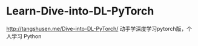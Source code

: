 # Learn-Dive-into-DL-PyTorch
http://tangshusen.me/Dive-into-DL-PyTorch/    动手学深度学习pytorch版，个人学习
Python

